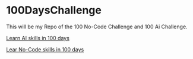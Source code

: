 # 100DaysChallenge

This will be my Repo of the 100 No-Code Challenge and 100 Ai Challenge.

[Learn AI skills in 100 days](100daysai.com)

[Lear No-Code skills in 100 days](https://www.100daysofnocode.com/)



